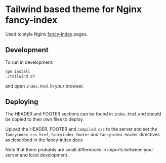 # Tailwind based theme for Nginx fancy-index

Used to style Nginx [fancy-index] pages.

## Development

To run in development:

``` bash
npm install
./tailwind.sh
```

and open `index.html` in your browser.

## Deploying

The HEADER and FOOTER sections can be found in `index.html` and should be copied
to their own files to deploy.

Upload the HEADER, FOOTER and `compiled.css` to the server and set the
`fancyindex_css_href`, `fancyindex_footer` and `fancyindex_header`
directives as described in the fancy-index [docs][fancy-index]

Note that there probably are small differences in imports between your server
and local development.

[fancy-index]: https://www.nginx.com/resources/wiki/modules/fancy_index/
